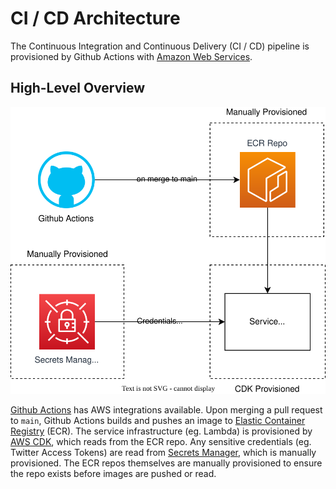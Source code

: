 # CI / CD Architecture

The Continuous Integration and Continuous Delivery (CI / CD) pipeline is
provisioned by Github Actions with [Amazon Web Services](https://aws.amazon.com/).

## High-Level Overview

![High-Level Overview](images/svg/CiCdInfrastructure.svg)

[Github Actions](https://github.com/aws-actions) has AWS integrations available. Upon merging a pull request
to `main`, Github Actions builds and pushes an image to [Elastic Container Registry](https://aws.amazon.com/ecr/) (ECR).
The service infrastructure (eg. Lambda) is provisioned by [AWS CDK](https://aws.amazon.com/cdk/), which reads from
the ECR repo. Any sensitive credentials (eg. Twitter Access Tokens) are read from
[Secrets Manager](https://aws.amazon.com/secrets-manager/), which is manually provisioned. The ECR repos themselves
are manually provisioned to ensure the repo exists before images are pushed or read.
